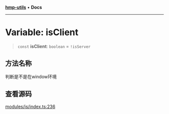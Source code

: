 [**hmp-utils**](../README.md) • **Docs**

***

# Variable: isClient

> `const` **isClient**: `boolean` = `!isServer`

## 方法名称

判断是不是在window环境

## 查看源码

[modules/is/index.ts:236](https://github.com/hmp1049127947/hmp-utils/blob/dee7627dd7f5e043cd0494e8f8fdc05ccdb65423/src/modules/is/index.ts#L236)
